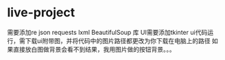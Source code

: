 # live-project
需要添加re json requests lxml BeautifulSoup 库
UI需要添加tkinter
ui代码运行，需下载ui附带图，并将代码中的图片路径都更改为你下载在电脑上的路径
如果直接放白图做背景会看不到结果，我用图片做的按钮背景。。。
